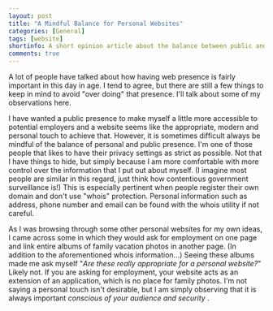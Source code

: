 ```yaml
---
layout: post
title: "A Mindful Balance for Personal Websites"
categories: [General]
tags: [website]
shortinfo: A short opinion article about the balance between public and private information in websites.
comments: true
---
```


A lot of people have talked about how having web presence is fairly important in
this day in age. I tend to agree, but there are still a few things to keep in
mind to avoid "over doing" that presence. I'll talk about some of my observations here.

I have wanted a public presence to make myself a little more accessible to
potential employers and a website seems like the appropriate, modern and personal touch to achieve that. 
However, it is sometimes difficult always be mindful of the balance of personal
and public presence. I'm one of those people that likes to have their privacy
settings as strict as possible. Not that I have things to
hide, but simply because I am more comfortable with more control over the
information that I put out about myself. (I imagine most people are similar in
this regard, just think how contentious government surveillance is!) This is
especially pertinent when people register their own domain and don't use "whois"
protection. Personal information such as address, phone number and email can be
found with the whois utility if not careful.

As I was browsing through some other personal websites for my own ideas, I came across some 
in which they would ask for employment on one page and link entire albums of family vacation photos in another page. (In addition to the aforementioned whois information...)
Seeing these albums made me ask myself "*Are these really appropriate for a
personal website?*" Likely not. If you are asking for employment, your website acts as an
extension of an application, which is no place for family photos.
I'm not saying a personal touch isn't desirable, but I am simply observing that it is always important  *conscious of your
audience and security* .
